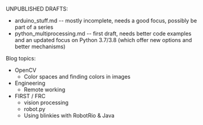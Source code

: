 UNPUBLISHED DRAFTS:

* arduino_stuff.md -- mostly incomplete, needs a good focus, possibly be part of a series
* python_multiprocessing.md -- first draft, needs better code examples and an updated focus on Python 3.7/3.8 (which offer new options and better mechanisms)


Blog topics:

* OpenCV
    * Color spaces and finding colors in images
* Engineering
    * Remote working
* FIRST / FRC
    * vision processing
    * robot.py
    * Using blinkies with RobotRio & Java
    
